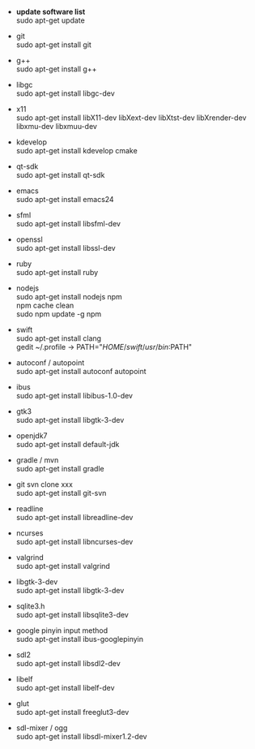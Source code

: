 * **update software list**  
  sudo apt-get update  

* git  
  sudo apt-get install git  

* g++  
  sudo apt-get install g++    
  
* libgc  
  sudo apt-get install libgc-dev  

* x11  
  sudo apt-get install libX11-dev libXext-dev libXtst-dev libXrender-dev libxmu-dev libxmuu-dev  
  
* kdevelop  
  sudo apt-get install kdevelop cmake  
  
* qt-sdk  
  sudo apt-get install qt-sdk  
  
* emacs  
  sudo apt-get install emacs24

* sfml  
  sudo apt-get install libsfml-dev  

* openssl  
  sudo apt-get install libssl-dev  

* ruby  
  sudo apt-get install ruby  

* nodejs  
  sudo apt-get install nodejs npm  
  npm cache clean  
  sudo npm update -g npm  

* swift  
  sudo apt-get install clang  
  gedit ~/.profile -> PATH="$HOME/swift/usr/bin:$PATH"  

* autoconf / autopoint  
  sudo apt-get install autoconf autopoint  

* ibus  
  sudo apt-get install libibus-1.0-dev  

* gtk3  
  sudo apt-get install libgtk-3-dev  

* openjdk7  
  sudo apt-get install default-jdk  

* gradle / mvn    
  sudo apt-get install gradle   

* git svn clone xxx  
  sudo apt-get install git-svn  

* readline  
  sudo apt-get install libreadline-dev  

* ncurses  
  sudo apt-get install libncurses-dev  

* valgrind  
  sudo apt-get install valgrind  

* libgtk-3-dev  
  sudo apt-get install libgtk-3-dev  

* sqlite3.h  
  sudo apt-get install libsqlite3-dev  

* google pinyin input method  
  sudo apt-get install ibus-googlepinyin  

* sdl2  
   sudo apt-get install libsdl2-dev  
   
* libelf  
   sudo apt-get install libelf-dev  

* glut  
  sudo apt-get install freeglut3-dev  

* sdl-mixer / ogg  
  sudo apt-get install libsdl-mixer1.2-dev  

